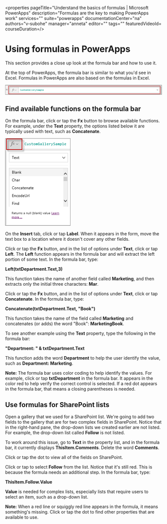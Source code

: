 <properties
   pageTitle="Understand the basics of formulas | Microsoft PowerApps"
   description="Formulas are the key to making PowerApps work"
   services=""
   suite="powerapps"
   documentationCenter="na"
   authors="v-subohe"
   manager="anneta"
   editor=""
   tags=""
   featuredVideoId=
   courseDuration=/>

<tags
   ms.service="powerapps"
   ms.devlang="na"
   ms.topic="get-started-article"
   ms.tgt_pltfrm="na"
   ms.workload="na"
   ms.date="06/28/2017"
   ms.author="v-subohe"/>

# Using formulas in PowerApps
This section provides a close up look at the formula bar and how to use it.

At the top of PowerApps, the formula bar is similar to what you'd see in Excel. Formulas in PowerApps are also based on the formulas in Excel.

![Formula bar](./media/learning-understand-basics-formulas/formula-bar1.png)

## Find available functions on the formula bar
On the formula bar, click or tap the **Fx** button to browse available functions. For example, under the **Text** property, the options listed below it are typically used with text, such as **Concatenate**.

![Fx button on the formula bar](./media/learning-understand-basics-formulas/formula-fx-button.png)

On the **Insert** tab, click or tap **Label**. When it appears in the form, move the text box to a location where it doesn't cover any other fields.

Click or tap the **Fx** button, and in the list of options under **Text**, click or tap **Left**. The **Left** function appears in the formula bar and will extract the left portion of some text. In the formula bar, type:

**Left(txtDepartment.Text,3)**

This function takes the name of another field called **Marketing**, and then extracts only the initial three characters: **Mar**.

Click or tap the **Fx** button, and in the list of options under **Text**, click or tap **Concatenate**. In the formula bar, type:

**Concatenate(txtDepartment.Text, "Book")**

This function takes the name of the field called **Marketing** and concatenates (or adds) the word "Book": **MarketingBook**.

To see another example using the **Text** property, type the following in the formula bar:

**"Department: " & txtDepartment.Text**

This function adds the word **Department** to help the user identify the value, such as **Department: Marketing**.

**Note:** The formula bar uses color coding to help identify the values. For example, click or tap **txtDepartment** in the formula bar. It appears in the color red to help verify the correct control is selected. If a red dot appears in the formula bar, that means a closing parentheses is needed.

## Use formulas for SharePoint lists
Open a gallery that we used for a SharePoint list. We're going to add two fields to the gallery that are for two complex fields in SharePoint. Notice that in the right-hand pane, the drop-down lists we created earlier are not listed. For example, the drop-down list called **Follow** is not listed.

To work around this issue, go to **Text** in the property list, and in the formula bar, it currently displays **ThisItem.Comments**. Delete the word **Comments**.

Click or tap the dot to view all of the fields on SharePoint.

Click or tap to select **Follow** from the list. Notice that it's still red. This is because the formula needs an additional step. In the formula bar, type:

**ThisItem.Follow.Value**

**Value** is needed for complex lists, especially lists that require users to select an item, such as a drop-down list.

**Note:** When a red line or squiggly red line appears in the formula, it means something's missing. Click or tap the dot to find other properties that are available to use.
